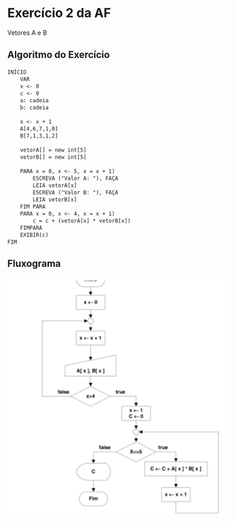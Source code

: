 # Exercício 2 da AF
Vetores A e B

## Algoritmo do Exercício

    INÍCIO
        VAR 
        x <- 0
        c <- 0
        a: cadeia
        b: cadeia

        x <- x + 1
        A[4,6,7,1,0]
        B[7,1,3,1,2]

        vetorA[] = new int[5]
        vetorB[] = new int[5]
 
        PARA x = 0, x <- 5, x = x + 1) 
            ESCREVA ("Valor A: "), FAÇA
            LEIA vetorA[x]
            ESCREVA ("Valor B: "), FAÇA 
            LEIA vetorB[x]
        FIM PARA
        PARA x = 0, x <- 4, x = x + 1)
            c = c + (vetorA[x] * vetorB[x])
        FIMPARA
        EXIBIR(c)
    FIM

## Fluxograma
<img src="fluxo_ex2.png" alt="">